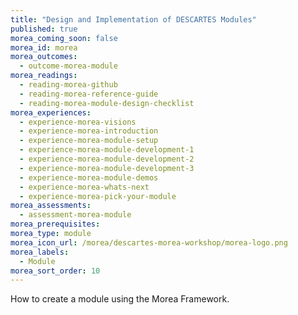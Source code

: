 ```yaml
---
title: "Design and Implementation of DESCARTES Modules"
published: true
morea_coming_soon: false
morea_id: morea
morea_outcomes:
  - outcome-morea-module
morea_readings:
  - reading-morea-github
  - reading-morea-reference-guide
  - reading-morea-module-design-checklist
morea_experiences:
  - experience-morea-visions
  - experience-morea-introduction
  - experience-morea-module-setup
  - experience-morea-module-development-1
  - experience-morea-module-development-2
  - experience-morea-module-development-3
  - experience-morea-module-demos
  - experience-morea-whats-next
  - experience-morea-pick-your-module
morea_assessments:
  - assessment-morea-module
morea_prerequisites:
morea_type: module
morea_icon_url: /morea/descartes-morea-workshop/morea-logo.png
morea_labels:
  - Module
morea_sort_order: 10
---
```


How to create a module using the Morea Framework.
